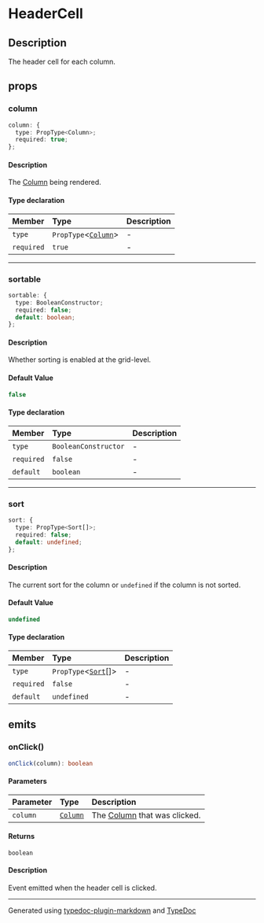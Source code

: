 # HeaderCell

## Description

The header cell for each column.

## props

### column

```ts
column: {
  type: PropType<Column>;
  required: true;
};
```

#### Description

The [Column](../interfaces/Column.md) being rendered.

#### Type declaration

| Member | Type | Description |
| :------ | :------ | :------ |
| `type` | `PropType`\<[`Column`](../interfaces/Column.md)\> | - |
| `required` | `true` | - |

***

### sortable

```ts
sortable: {
  type: BooleanConstructor;
  required: false;
  default: boolean;
};
```

#### Description

Whether sorting is enabled at the grid-level.

#### Default Value

```ts
false
```

#### Type declaration

| Member | Type | Description |
| :------ | :------ | :------ |
| `type` | `BooleanConstructor` | - |
| `required` | `false` | - |
| `default` | `boolean` | - |

***

### sort

```ts
sort: {
  type: PropType<Sort[]>;
  required: false;
  default: undefined;
};
```

#### Description

The current sort for the column or `undefined` if the column is not sorted.

#### Default Value

```ts
undefined
```

#### Type declaration

| Member | Type | Description |
| :------ | :------ | :------ |
| `type` | `PropType`\<[`Sort`](../interfaces/Sort.md)[]\> | - |
| `required` | `false` | - |
| `default` | `undefined` | - |

## emits

### onClick()

```ts
onClick(column): boolean
```

#### Parameters

| Parameter | Type | Description |
| :------ | :------ | :------ |
| `column` | [`Column`](../interfaces/Column.md) | The [Column](../interfaces/Column.md) that was clicked. |

#### Returns

`boolean`

#### Description

Event emitted when the header cell is clicked.

***

Generated using [typedoc-plugin-markdown](https://www.npmjs.com/package/typedoc-plugin-markdown) and [TypeDoc](https://typedoc.org/)
